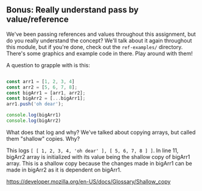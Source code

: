 ## Bonus: Really understand pass by value/reference
We've been passing references and values throughout this assignment, but do you really understand the concept? We'll talk about it again throughout this module, but if you're done, check out the `ref-examples/` directory. There's some graphics and example code in there. Play around with them!

A question to grapple with is this:

```js

const arr1 = [1, 2, 3, 4]
const arr2 = [5, 6, 7, 8];
const bigArr1 = [arr1, arr2];
const bigArr2 = [...bigArr1];
arr1.push('oh dear');

console.log(bigArr1)
console.log(bigArr2)
```

What does that log and why? We've talked about copying arrays, but called them "shallow" copies. Why?

This logs `[ [ 1, 2, 3, 4, 'oh dear' ], [ 5, 6, 7, 8 ] ]`. In line 11, bigArr2 array is initialized with its value being the shallow copy of bigArr1 array. This is a shallow copy because the changes made in bigArr1 can be made in bigArr2 as it is dependent on bigArr1.

https://developer.mozilla.org/en-US/docs/Glossary/Shallow_copy 

